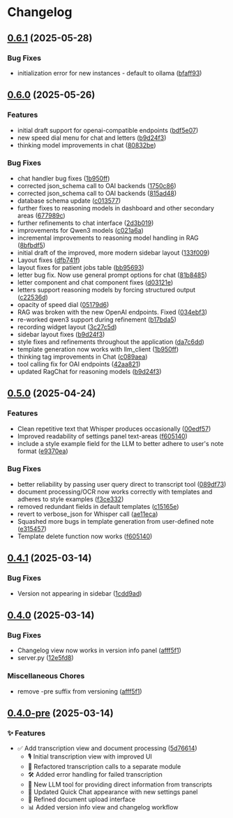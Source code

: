 # Changelog

## [0.6.1](https://github.com/bloodworks-io/phlox/compare/v0.6.0...v0.6.1) (2025-05-28)


### Bug Fixes

* initialization error for new instances - default to ollama ([bfaff93](https://github.com/bloodworks-io/phlox/commit/bfaff93b25888d0f82264faf210bf9f4c4d51708))

## [0.6.0](https://github.com/bloodworks-io/phlox/compare/v0.5.0...v0.6.0) (2025-05-26)


### Features

* initial draft support for openai-compatible endpoints ([bdf5e07](https://github.com/bloodworks-io/phlox/commit/bdf5e07cbf13e06e7d44ec085769a2e16fa2d203))
* new speed dial menu for chat and letters ([b9d24f3](https://github.com/bloodworks-io/phlox/commit/b9d24f3b21b995c12b6f3f09393e8f0242c9c788))
* thinking model improvements in chat ([80832be](https://github.com/bloodworks-io/phlox/commit/80832be58a8e960df915db05a81dcbf046d93f07))


### Bug Fixes

* chat handler bug fixes ([1b950ff](https://github.com/bloodworks-io/phlox/commit/1b950ff9f1f35613910cc3286d4f3c39944afd43))
* corrected json_schema call to OAI backends ([1750c86](https://github.com/bloodworks-io/phlox/commit/1750c86defd3fb16eb3584915f60188eaad223d2))
* corrected json_schema call to OAI backends ([815ad48](https://github.com/bloodworks-io/phlox/commit/815ad48ef0bf4e9ad0bd3368b24b82133c9591fb))
* database schema update ([c013577](https://github.com/bloodworks-io/phlox/commit/c013577ab78b1e2d483529067c962de20a93bb38))
* further fixes to reasoning models in dashboard and other secondary areas ([677989c](https://github.com/bloodworks-io/phlox/commit/677989cbbc2fc262abbc161a29f82c9c73f3b694))
* further refinements to chat interface ([2d3b019](https://github.com/bloodworks-io/phlox/commit/2d3b0193b15665f69517e4efc27498695a17823d))
* improvements for Qwen3 models ([c021a6a](https://github.com/bloodworks-io/phlox/commit/c021a6acaf5c07d5468272b526782879d3f976fe))
* incremental improvements to reasoning model handling in RAG ([8bfbdf5](https://github.com/bloodworks-io/phlox/commit/8bfbdf55ca6e4341be7a374a258a5579203e6a68))
* initial draft of the improved, more modern sidebar layout ([133f009](https://github.com/bloodworks-io/phlox/commit/133f009e3e45daf036cf1218bc01a0ba35015b05))
* Layout fixes ([dfb741f](https://github.com/bloodworks-io/phlox/commit/dfb741fb15a446ac09fdb2fc785bf05ae568a72f))
* layout fixes for patient jobs table ([bb95693](https://github.com/bloodworks-io/phlox/commit/bb95693117ee279f888d30687d9d8f90a2cbfa23))
* letter bug fix. Now use general prompt options for chat ([81b8485](https://github.com/bloodworks-io/phlox/commit/81b848543d1f54fd69991504044a831484e177c6))
* letter component and chat component fixes ([d03121e](https://github.com/bloodworks-io/phlox/commit/d03121ecbede3bf1cb366a198599b19a4c3b1aa5))
* letters support reasoning models by forcing structured output ([c22536d](https://github.com/bloodworks-io/phlox/commit/c22536dbe76f2671d3785b93a9d19b9dfae36232))
* opacity of speed dial ([05179d6](https://github.com/bloodworks-io/phlox/commit/05179d62e7e015f2d135bb3b695f35cd690016be))
* RAG was broken with the new OpenAI endpoints. Fixed ([034ebf3](https://github.com/bloodworks-io/phlox/commit/034ebf3e42ce7de8e250e2e5fdb85561f74f6be3))
* re-worked qwen3 support during refinement ([b17bda5](https://github.com/bloodworks-io/phlox/commit/b17bda5f113832ee8ed111b8e6cec811042c9e31))
* recording widget layout ([3c27c5d](https://github.com/bloodworks-io/phlox/commit/3c27c5d577e08ba526325c894c8c31179816d5ff))
* sidebar layout fixes ([b9d24f3](https://github.com/bloodworks-io/phlox/commit/b9d24f3b21b995c12b6f3f09393e8f0242c9c788))
* style fixes and refinements throughout the application ([da7c6dd](https://github.com/bloodworks-io/phlox/commit/da7c6ddefd3ef6859d136f6aba026d55296a54f4))
* template generation now works with llm_client ([1b950ff](https://github.com/bloodworks-io/phlox/commit/1b950ff9f1f35613910cc3286d4f3c39944afd43))
* thinking tag improvements in Chat ([c089aea](https://github.com/bloodworks-io/phlox/commit/c089aea0e42c01f98622ffab219361f1e14b2be9))
* tool calling fix for OAI endpoints ([42aa821](https://github.com/bloodworks-io/phlox/commit/42aa8213aa7f8e9cdda3b67a791731d970b0514f))
* updated RagChat for reasoning models ([b9d24f3](https://github.com/bloodworks-io/phlox/commit/b9d24f3b21b995c12b6f3f09393e8f0242c9c788))

## [0.5.0](https://github.com/bloodworks-io/phlox/compare/v0.4.1...v0.5.0) (2025-04-24)


### Features

* Clean repetitive text that Whisper produces occasionally ([00edf57](https://github.com/bloodworks-io/phlox/commit/00edf57de7630485f5350b1cd67223efa2a138bb))
* Improved readability of settings panel text-areas ([f605140](https://github.com/bloodworks-io/phlox/commit/f605140c9f10b2cbd0660a8267368faa4adeb494))
* include a style example field for the LLM to better adhere to user's note format ([e9370ea](https://github.com/bloodworks-io/phlox/commit/e9370ea7c94b072db174ffb75a42fbae8f57fa2c))


### Bug Fixes

* better reliability by passing user query direct to transcript tool ([089df73](https://github.com/bloodworks-io/phlox/commit/089df732c55ffd47f4e1725af0654c9246b12475))
* document processing/OCR now works correctly with templates and adheres to style examples ([f3ce332](https://github.com/bloodworks-io/phlox/commit/f3ce3323633039c1c3ed77684399b0c4cc7c0831))
* removed redundant fields in default templates ([c15165e](https://github.com/bloodworks-io/phlox/commit/c15165e67239e90389e0d45f91a91f2eb5ea9a84))
* revert to verbose_json for Whisper call ([ae11eca](https://github.com/bloodworks-io/phlox/commit/ae11eca49f6fe47fc1eb036ed1cb8662afcb6c9b))
* Squashed more bugs in template generation from user-defined note ([e315457](https://github.com/bloodworks-io/phlox/commit/e3154572ad625b4800fb03658910ee7cce994f99))
* Template delete function now works ([f605140](https://github.com/bloodworks-io/phlox/commit/f605140c9f10b2cbd0660a8267368faa4adeb494))

## [0.4.1](https://github.com/bloodworks-io/phlox/compare/v0.4.0...v0.4.1) (2025-03-14)


### Bug Fixes

* Version not appearing in sidebar ([1cdd9ad](https://github.com/bloodworks-io/phlox/commit/1cdd9ad769d776e25098ec32bf54a71c4652b768))

## [0.4.0](https://github.com/bloodworks-io/phlox/compare/v0.4.0-pre...v0.4.0) (2025-03-14)


### Bug Fixes

* Changelog view now works in version info panel ([afff5f1](https://github.com/bloodworks-io/phlox/commit/afff5f1fc2628d69595b4e45d41010e9ef4b08f5))
* server.py ([12e5fd8](https://github.com/bloodworks-io/phlox/commit/12e5fd8fd0c22348ebf75a8740175e08d0aeb7f4))


### Miscellaneous Chores

* remove -pre suffix from versioning ([afff5f1](https://github.com/bloodworks-io/phlox/commit/afff5f1fc2628d69595b4e45d41010e9ef4b08f5))

## [0.4.0-pre](https://github.com/bloodworks-io/phlox/compare/v0.3.1-pre...v0.4.0-pre) (2025-03-14)


### ✨ Features

* ✅ Add transcription view and document processing ([5d76614](https://github.com/bloodworks-io/phlox/commit/5d76614b6a58f4162b1aafc2d070d02896405a37))
  * 🎙️ Initial transcription view with improved UI
  * 🔄 Refactored transcription calls to a separate module
  * 🛠️ Added error handling for failed transcription
  * 🤖 New LLM tool for providing direct information from transcripts
  * 💬 Updated Quick Chat appearance with new settings panel
  * 📝 Refined document upload interface
  * 📊 Added version info view and changelog workflow
